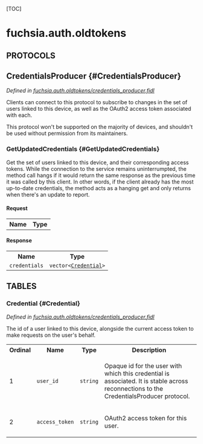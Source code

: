 [TOC]

# fuchsia.auth.oldtokens


## **PROTOCOLS**

## CredentialsProducer {#CredentialsProducer}
*Defined in [fuchsia.auth.oldtokens/credentials_producer.fidl](https://fuchsia.googlesource.com/fuchsia/+/master/sdk/fidl/fuchsia.auth.oldtokens/credentials_producer.fidl#25)*

<p>Clients can connect to this protocol to subscribe to changes in the set of
users linked to this device, as well as the OAuth2 access token associated
with each.</p>
<p>This protocol won't be supported on the majority of devices, and shouldn't
be used without permission from its maintainers.</p>

### GetUpdatedCredentials {#GetUpdatedCredentials}

<p>Get the set of users linked to this device, and their corresponding access
tokens. While the connection to the service remains uninterrumpted, the
method call hangs if it would return the same response as the previous
time it was called by this client. In other words, if the client already
has the most up-to-date credentials, the method acts as a hanging get and
only returns when there's an update to report.</p>

#### Request
<table>
    <tr><th>Name</th><th>Type</th></tr>
    </table>


#### Response
<table>
    <tr><th>Name</th><th>Type</th></tr>
    <tr>
            <td><code>credentials</code></td>
            <td>
                <code>vector&lt;<a class='link' href='#Credential'>Credential</a>&gt;</code>
            </td>
        </tr></table>







## **TABLES**

### Credential {#Credential}


*Defined in [fuchsia.auth.oldtokens/credentials_producer.fidl](https://fuchsia.googlesource.com/fuchsia/+/master/sdk/fidl/fuchsia.auth.oldtokens/credentials_producer.fidl#9)*

<p>The id of a user linked to this device, alongside the current access token
to make requests on the user's behalf.</p>


<table>
    <tr><th>Ordinal</th><th>Name</th><th>Type</th><th>Description</th></tr>
    <tr>
            <td>1</td>
            <td><code>user_id</code></td>
            <td>
                <code>string</code>
            </td>
            <td><p>Opaque id for the user with which this credential is associated. It is
stable across reconnections to the CredentialsProducer protocol.</p>
</td>
        </tr><tr>
            <td>2</td>
            <td><code>access_token</code></td>
            <td>
                <code>string</code>
            </td>
            <td><p>OAuth2 access token for this user.</p>
</td>
        </tr></table>









